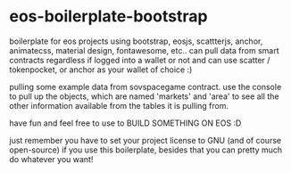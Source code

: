 # eos-boilerplate-bootstrap

boilerplate for eos projects using bootstrap, eosjs, scattterjs, anchor, animatecss, material design, fontawesome, etc..
can pull data from smart contracts regardless if logged into a wallet or not and can use scatter / tokenpocket, or anchor as your wallet of choice :)

pulling some example data from sovspacegame contract. use the console to pull up the objects, which are named 'markets' and 'area' to see all the other information available from the tables it is pulling from.  

have fun and feel free to use to BUILD SOMETHING ON EOS :D

just remember you have to set your project license to GNU (and of course open-source) if you use this boilerplate, besides that you can pretty much do whatever you want! 
